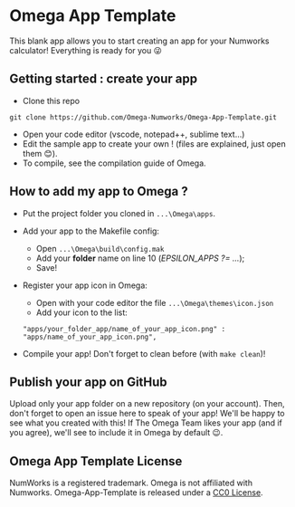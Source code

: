 # Omega App Template

This blank app allows you to start creating an app for your Numworks calculator! Everything is ready for you :stuck_out_tongue_winking_eye:

## Getting started : create your app

* Clone this repo
```
git clone https://github.com/Omega-Numworks/Omega-App-Template.git
```
* Open your code editor (vscode, notepad++, sublime text...)
* Edit the sample app to create your own ! (files are explained, just open them :blush:).
* To compile, see the compilation guide of Omega.

## How to add my app to Omega ?

* Put the project folder you cloned in `...\Omega\apps`.
* Add your app to the Makefile config:
    * Open `...\Omega\build\config.mak`
    * Add your __**folder**__ name on line 10 (*EPSILON_APPS ?= ...*);
    * Save!

* Register your app icon in Omega:
    * Open with your code editor the file `...\Omega\themes\icon.json`
    * Add your icon to the list:
    ```
    "apps/your_folder_app/name_of_your_app_icon.png" : "apps/name_of_your_app_icon.png",
    ```
* Compile your app! Don't forget to clean before (with `make clean`)!

## Publish your app on GitHub

Upload only your app folder on a new repository (on your account). Then, don't forget to open an issue here to speak of your app! We'll be happy to see what you created with this! If The Omega Team likes your app (and if you agree), we'll see to include it in Omega by default :wink:.

## Omega App Template License

NumWorks is a registered trademark. Omega is not affiliated with Numworks. Omega-App-Template is released under a [CC0 License](https://creativecommons.org/publicdomain/zero/1.0/).
